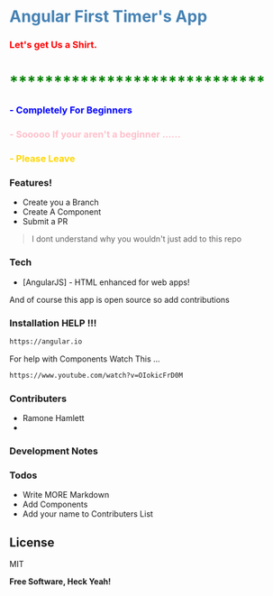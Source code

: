 # <span style="color:steelblue"> Angular First Timer's App </span>

### <span style="color:red">**Let's get Us a Shirt.**</span>
# <span style="color:green">*****************************

 ### <span style="color: blue"> - Completely For Beginners </span>
 ### <span style="color: pink " > - Sooooo If your aren't a beginner ......
 ### <span style=" color: gold">- Please Leave
### Features!

  - Create you a Branch 
  - Create A Component 
  - Submit a PR


>I dont understand why you wouldn't just add to this repo

### Tech

* [AngularJS] - HTML enhanced for web apps!

And of course this app is open source so add contributions 

### Installation HELP !!!
```sh
https://angular.io
```

For help with Components Watch This ...

```sh
https://www.youtube.com/watch?v=OIokicFrD0M
```

### Contributers 
- Ramone Hamlett
- 


### Development Notes


### Todos

 - Write MORE Markdown 
 - Add Components
 - Add your name to Contributers List

License
------------

MIT


**Free Software, Heck Yeah!**
